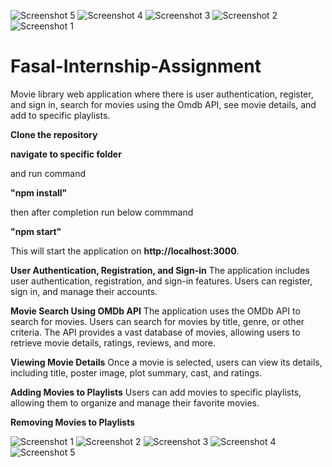 ![Screenshot 5](https://github.com/Vikasmewada/Fasal-Internship-Assignment-Movie-Library-Web-Application/assets/147294204/fc965fd1-fb05-4b61-8f14-837511c32db9)
![Screenshot 4](https://github.com/Vikasmewada/Fasal-Internship-Assignment-Movie-Library-Web-Application/assets/147294204/7463d3a0-ffc9-4e31-a662-e81514c2df02)
![Screenshot 3](https://github.com/Vikasmewada/Fasal-Internship-Assignment-Movie-Library-Web-Application/assets/147294204/e6c40717-2121-45f3-9f66-b5310c2737d9)
![Screenshot 2](https://github.com/Vikasmewada/Fasal-Internship-Assignment-Movie-Library-Web-Application/assets/147294204/3ffcd57e-f042-463b-8be0-c877b307db47)
![Screenshot 1](https://github.com/Vikasmewada/Fasal-Internship-Assignment-Movie-Library-Web-Application/assets/147294204/e388d5a5-f866-4475-90b8-e826c81bde3a)
# Fasal-Internship-Assignment
Movie library web application where there is user authentication, register, and sign in, search for movies using the Omdb API, see movie details, and add to specific playlists.

**Clone the repository**

**navigate to specific folder**

and run command 

**"npm install"**

then after completion run below commmand

**"npm start"**

This will start the application on **http://localhost:3000**.

**User Authentication, Registration, and Sign-in**
The application includes user authentication, registration, and sign-in features. Users can register, sign in, and manage their accounts.

**Movie Search Using OMDb API**
The application uses the OMDb API to search for movies. Users can search for movies by title, genre, or other criteria. The API provides a vast database of movies, allowing users to retrieve movie details, ratings, reviews, and more.

**Viewing Movie Details**
Once a movie is selected, users can view its details, including title, poster image, plot summary, cast, and ratings.

**Adding Movies to Playlists**
Users can add movies to specific playlists, allowing them to organize and manage their favorite movies.

**Removing Movies to Playlists**


![Screenshot 1](https://github.com/Vikasmewada/Fasal-Internship-Assignment-Movie-Library-Web-Application/assets/147294204/d7b71e78-6990-496e-9307-d892e17676fe)
![Screenshot 2](https://github.com/Vikasmewada/Fasal-Internship-Assignment-Movie-Library-Web-Application/assets/147294204/c36d98df-c611-486f-9999-582a2041ae74)
![Screenshot 3](https://github.com/Vikasmewada/Fasal-Internship-Assignment-Movie-Library-Web-Application/assets/147294204/20ff76dd-ef52-4dfa-a565-4c59b89f0b3b)
![Screenshot 4](https://github.com/Vikasmewada/Fasal-Internship-Assignment-Movie-Library-Web-Application/assets/147294204/2e4de969-53f2-4017-819f-788cec5b52d9)
![Screenshot 5](https://github.com/Vikasmewada/Fasal-Internship-Assignment-Movie-Library-Web-Application/assets/147294204/bf5eabfc-dce7-411d-b05a-76a88d4417e2)
